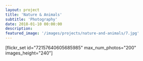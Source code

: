 ```yaml
---
layout: project
title: 'Nature & Animals'
subtitle: 'Photography'
date: 2018-01-10 00:00:00
description: 
featured_image: '/images/projects/nature-and-animals/7.jpg'
---
```


[flickr_set id="72157640605685985" max_num_photos="200" images_height="240"]